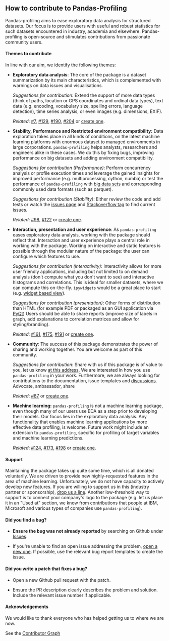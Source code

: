 ## How to contribute to Pandas-Profiling

Pandas-profiling aims to ease exploratory data analysis for structured datasets. 
Our focus is to provide users with useful and robust statistics for such datasets encountered in industry, academia and elsewhere.
Pandas-profiling is open-source and stimulates contributions from passionate community users.


#### Themes to contribute
In line with our aim, we identify the following themes:

- **Exploratory data analysis**: 
  The core of the package is a dataset summarization by its main characteristics, which is complemented with warnings on data issues and visualisations.

  _Suggestions for contribution_: 
  Extend the support of more data types (think of paths, location or GPS coordinates and ordinal data types),
  text data (e.g. encoding, vocabulary size, spelling errors, language detection), 
  time series analysis, 
  or even images (e.g. dimensions, EXIF).
  
  _Related_: [#7][i7], [#129][i129], [#190][i190], [#204][i204] or [create one](https://github.com/ydataai/pandas-profiling/issues/new/choose).

- **Stability, Performance and Restricted environment compatibility:** 
  Data exploration takes place in all kinds of conditions, on the latest machine learning platforms with enormous dataset to managed environments in large corporations.
  `pandas-profiling` helps analysts, researchers and engineers alike in these cases.
  We do this by fixing bugs, improving performance on big datasets and adding environment compatibility.
  
  _Suggestions for contribution (Performance)_: 
  Perform concurrency analysis or profile execution times and leverage the gained insights for improved performance (e.g. multiprocessing, cython, numba) or test the performance of `pandas-profiling` with [big data sets](https://www.stats.govt.nz/large-datasets/csv-files-for-download/) and corresponding commonly used data formats (such as parquet). 
  
  _Suggestions for contribution (Stability)_: 
  Either review the code and add tests or watch the [issues page](https://github.com/ydataai/pandas-profiling/issues) and [Stackoverflow tag](https://stackoverflow.com/questions/tagged/pandas-profiling) to find current issues.
     
  _Related_: [#98][i98], [#122][i122] or [create one](https://github.com/ydataai/pandas-profiling/issues/new/choose).

- **Interaction, presentation and user experience**: 
  As `pandas-profiling` eases exploratory data analysis, working with the package should reflect that.
  Interaction and user experience plays a central role in working with the package.
  Working on interactive and static features is possible through the modular nature of the package: the user can configure which features to use.

  _Suggestions for contribution (interactivity)_:
  Interactivity allows for more user friendly applications, including but not limited to on demand analysis (don't compute what you don't want to see) and interactive histograms and correlations. 
  This is ideal for smaller datasets, where we can compute this on-the-fly. 
  `ipywidgets` would be a great place to start (e.g. [widget based view](https://ipywidgets.readthedocs.io/en/stable/examples/Widget%20List.html)).

  _Suggestions for contribution (presentation)_:
  Other forms of distribution than HTML (for example PDF or packaged as an GUI application via [PyQt](https://riverbankcomputing.com/software/pyqt/intro))
  Users should be able to share reports (improve size of labels in graph, add explanations to correlation matrices and allow for styling/branding).

  _Related_: [#161][i161], [#175][i175], [#191][i191] or [create one](https://github.com/ydataai/pandas-profiling/issues/new/choose).

- **Community**: 
  The success of this package demonstrates the power of sharing and working together.
  You are welcome as part of this community.
  
  _Suggestions for contribution_:
  Share with us if this package is of value to you, let us know [at this address](mailto:pandasprofiling@gmail.com).
  We are interested in how you use `pandas-profiling` in your work.
  Furthermore, we are always looking for contributions to the documentation, issue templates and [discussions](https://github.com/ydataai/pandas-profiling/issues?q=is%3Aissue+is%3Aopen+label%3Adiscussion).
  Advocate, ambassador, share
  
  _Related_: [#87][i87] or [create one](https://github.com/ydataai/pandas-profiling/issues/new/choose).

- **Machine learning:** 
  `pandas-profiling` is not a machine learning package, even though many of our users use EDA as a step prior to developing their models.
  Our focus lies in the exploratory data analysis.
  Any functionality that enables machine learning applications by more effective data profiling, is welcome.
  Future work might include an extension to `pandas-profiling`, specific for profiling of target variables and machine learning predictions.

  _Related_: [#124][i124], [#173][i173], [#198][i198] or [create one](https://github.com/ydataai/pandas-profiling/issues/new/choose).

#### Support
Maintaining the package takes up quite some time, which is all donated voluntarily.
We are driven to provide new highly-requested features in the area of machine learning.
Unfortunately, we do not have capacity to actively develop new features.
If you are willing to support us in this (industry partner or sponsorship), [drop us a line](mailto:pandasprofiling@gmail.com).
Another low-threshold way to support is to connect your company's logo to the package
(e.g. let us place it in an "Used at" section, we know from contributions that people at IBM, Microsoft and various types of companies use `pandas-profiling`).

#### **Did you find a bug?**

* **Ensure the bug was not already reported** by searching on Github under [Issues](https://github.com/ydataai/pandas-profiling/issues).

* If you're unable to find an open issue addressing the problem, [open a new one](https://github.com/ydataai/pandas-profiling/issues/new/choose). 
If possible, use the relevant bug report templates to create the issue. 

#### **Did you write a patch that fixes a bug?**

* Open a new Github pull request with the patch.

* Ensure the PR description clearly describes the problem and solution. 
Include the relevant issue number if applicable.


#### Acknowledgements

We would like to thank everyone who has helped getting us to where we are now.

See the [Contributor Graph](https://github.com/ydataai/pandas-profiling/graphs/contributors)

[i7]: https://github.com/ydataai/pandas-profiling/issues/7
[i129]: https://github.com/ydataai/pandas-profiling/issues/129
[i190]: https://github.com/ydataai/pandas-profiling/issues/190
[i204]: https://github.com/ydataai/pandas-profiling/issues/204
[i98]: https://github.com/ydataai/pandas-profiling/issues/98
[i122]: https://github.com/ydataai/pandas-profiling/issues/122
[i124]: https://github.com/ydataai/pandas-profiling/issues/24
[i173]: https://github.com/ydataai/pandas-profiling/issues/173
[i198]: https://github.com/ydataai/pandas-profiling/issues/198
[i87]: https://github.com/ydataai/pandas-profiling/issues/87
[i161]: https://github.com/ydataai/pandas-profiling/issues/161
[i175]: https://github.com/ydataai/pandas-profiling/issues/175
[i191]: https://github.com/ydataai/pandas-profiling/issues/191

